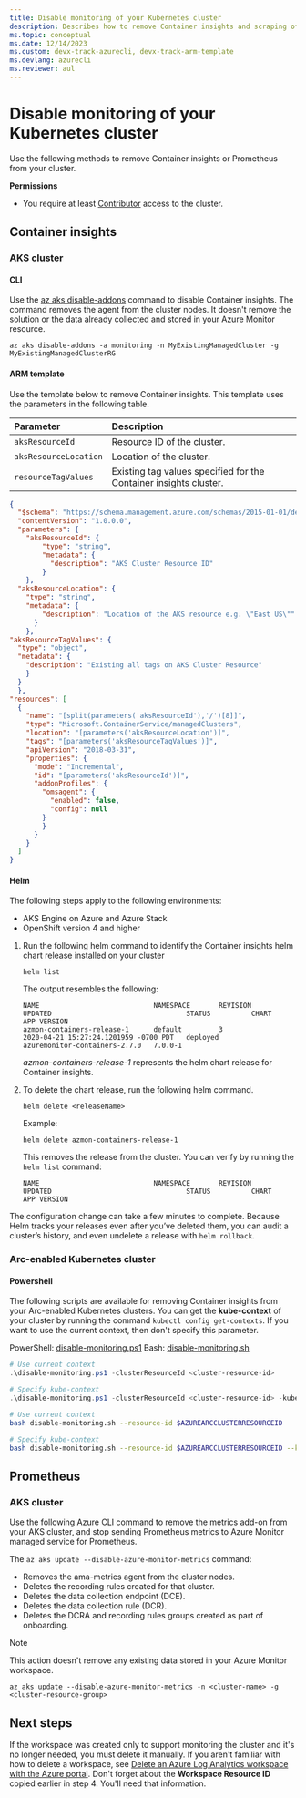 ```yaml
---
title: Disable monitoring of your Kubernetes cluster
description: Describes how to remove Container insights and scraping of Prometheus metrics from your Kubernetes cluster.
ms.topic: conceptual
ms.date: 12/14/2023
ms.custom: devx-track-azurecli, devx-track-arm-template
ms.devlang: azurecli
ms.reviewer: aul
---
```


# Disable monitoring of your Kubernetes cluster

Use the following methods to remove Container insights or Prometheus from your cluster.

**Permissions**

- You require at least [Contributor](../../role-based-access-control/built-in-roles.md#contributor) access to the cluster.

## Container insights

### AKS cluster

#### CLI
Use the [az aks disable-addons](/cli/azure/aks#az-aks-disable-addons) command to disable Container insights. The command removes the agent from the cluster nodes. It doesn't remove the solution or the data already collected and stored in your Azure Monitor resource.

```azurecli
az aks disable-addons -a monitoring -n MyExistingManagedCluster -g MyExistingManagedClusterRG
```

#### ARM template

Use the template below to remove Container insights. This template uses the parameters in the following table.

  | Parameter | Description |
  |:---|:---|
  | `aksResourceId` | Resource ID of the cluster. |
  | `aksResourceLocation` | Location of the cluster. |
  | `resourceTagValues` | Existing tag values specified for the Container insights cluster. |


  ```json
  {
    "$schema": "https://schema.management.azure.com/schemas/2015-01-01/deploymentTemplate.json#",
    "contentVersion": "1.0.0.0",
    "parameters": {
      "aksResourceId": {
          "type": "string",
          "metadata": {
            "description": "AKS Cluster Resource ID"
          }
      },
    "aksResourceLocation": {
      "type": "string",
      "metadata": {
          "description": "Location of the AKS resource e.g. \"East US\""
        }
      },
  "aksResourceTagValues": {
    "type": "object",
    "metadata": {
      "description": "Existing all tags on AKS Cluster Resource"
      }
    }
    },
  "resources": [
    {
      "name": "[split(parameters('aksResourceId'),'/')[8]]",
      "type": "Microsoft.ContainerService/managedClusters",
      "location": "[parameters('aksResourceLocation')]",
      "tags": "[parameters('aksResourceTagValues')]",
      "apiVersion": "2018-03-31",
      "properties": {
        "mode": "Incremental",
        "id": "[parameters('aksResourceId')]",
        "addonProfiles": {
          "omsagent": {
            "enabled": false,
            "config": null
          }
          }
        }
      }
    ]
  }
  ```


#### Helm

The following steps apply to the following environments:

- AKS Engine on Azure and Azure Stack
- OpenShift version 4 and higher

1. Run the following helm command to identify the Container insights helm chart release installed on your cluster

    ```
    helm list
    ```

    The output resembles the following:

    ```
    NAME                            NAMESPACE       REVISION        UPDATED                                 STATUS          CHART                           APP VERSION
    azmon-containers-release-1      default         3               2020-04-21 15:27:24.1201959 -0700 PDT   deployed        azuremonitor-containers-2.7.0   7.0.0-1
    ```

    *azmon-containers-release-1* represents the helm chart release for Container insights.

2. To delete the chart release, run the following helm command.

    `helm delete <releaseName>`

    Example:

    `helm delete azmon-containers-release-1`

    This removes the release from the cluster. You can verify by running the `helm list` command:

    ```
    NAME                            NAMESPACE       REVISION        UPDATED                                 STATUS          CHART                           APP VERSION
    ```

The configuration change can take a few minutes to complete. Because Helm tracks your releases even after you’ve deleted them, you can audit a cluster’s history, and even undelete a release with `helm rollback`.


### Arc-enabled Kubernetes cluster

#### Powershell
The following scripts are available for removing Container insights from your Arc-enabled Kubernetes clusters. You can get the **kube-context** of your cluster by running the command `kubectl config get-contexts`. If you want to use the current context, then don't specify this parameter.


PowerShell: [disable-monitoring.ps1](https://aka.ms/disable-monitoring-powershell-script)
Bash: [disable-monitoring.sh](https://aka.ms/disable-monitoring-bash-script)


```powershell
# Use current context
.\disable-monitoring.ps1 -clusterResourceId <cluster-resource-id>

# Specify kube-context
.\disable-monitoring.ps1 -clusterResourceId <cluster-resource-id> -kubeContext <kube-context>
```

```bash
# Use current context
bash disable-monitoring.sh --resource-id $AZUREARCCLUSTERRESOURCEID 

# Specify kube-context
bash disable-monitoring.sh --resource-id $AZUREARCCLUSTERRESOURCEID --kube-context $KUBECONTEXT
```

## Prometheus

### AKS cluster
Use the following Azure CLI command to remove the metrics add-on from your AKS cluster, and stop sending Prometheus metrics to Azure Monitor managed service for Prometheus.  

The `az aks update --disable-azure-monitor-metrics` command:

+ Removes the ama-metrics agent from the cluster nodes. 
+ Deletes the recording rules created for that cluster.  
+ Deletes the data collection endpoint (DCE).  
+ Deletes the data collection rule (DCR).
+ Deletes the DCRA and recording rules groups created as part of onboarding.

> [!NOTE]
> This action doesn't remove any existing data stored in your Azure Monitor workspace.

```azurecli
az aks update --disable-azure-monitor-metrics -n <cluster-name> -g <cluster-resource-group>
```



## Next steps

If the workspace was created only to support monitoring the cluster and it's no longer needed, you must delete it manually. If you aren't familiar with how to delete a workspace, see [Delete an Azure Log Analytics workspace with the Azure portal](../logs/delete-workspace.md). Don't forget about the **Workspace Resource ID** copied earlier in step 4. You'll need that information.
